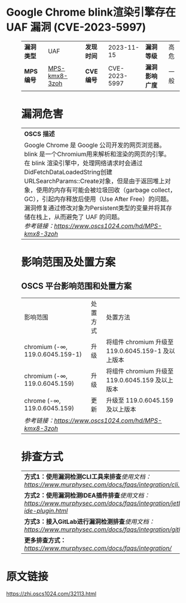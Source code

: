 # Google Chrome blink渲染引擎存在 UAF 漏洞 (CVE-2023-5997)
<figure class="wp-block-table">
    <table>
        <tbody>
        <tr>
            <td><strong>漏洞类型</strong></td>
            <td>UAF</td>
            <td><strong>发现时间</strong></td>
            <td>2023-11-15</td>
            <td><strong>漏洞等级</strong></td>
            <td>高危</td>
        </tr>
        <tr>
            <td><strong>MPS编号</strong></td>
            <td><a href="https://www.oscs1024.com/hd/MPS-kmx8-3zoh">MPS-kmx8-3zoh</a></td>
            <td><strong>CVE编号</strong></td>
            <td>CVE-2023-5997</td>
            <td><strong>漏洞影响广度</strong></td>
            <td>一般</td>
        </tr>
        </tbody>
    </table>
</figure>


<figure class="wp-block-table">
    <h1 class="wp-block-heading">漏洞危害</h1>
    <table>
        <tbody>
        <tr>
            <td><strong>OSCS 描述</strong></td>
        </tr>
        <tr>
            <td>Google Chrome 是 Google 公司开发的网页浏览器。blink 是一个Chromium用来解析和渲染的网页的引擎。
在 blink 渲染引擎中，处理网络请求时会通过DidFetchDataLoadedString创建URLSearchParams::Create对象，但是由于返回堆上对象，使用的内存有可能会被垃圾回收（garbage collect，GC），引起内存释放后使用（Use After Free）的问题。
漏洞修复通过修改对象为Persistent类型的变量并将其存储在栈上，从而避免了 UAF 的问题。<br><em>参考链接：<a
                    href="https://www.oscs1024.com/hd/MPS-kmx8-3zoh">https://www.oscs1024.com/hd/MPS-kmx8-3zoh</a></em>
            </td>
        </tr>
        </tbody>
    </table>
</figure>


<figure class="wp-block-table alignleft">
    <h1 class="wp-block-heading">影响范围及处置方案</h1>
    <h2 class="wp-block-heading"><strong>OSCS</strong> <strong>平台影响范围和处置方案</strong></h2>
    <table>
        <tbody>
        <tr>
            <td>影响范围</td>
            <td>处置方式</td>
            <td>处置方法</td>
        </tr>
        <tr><td rowspan="1">chromium (-∞, 119.0.6045.159-1)</td><td>升级</td><td>将组件 chromium 升级至 119.0.6045.159-1 及以上版本</td></tr><tr><td rowspan="1">chromium (-∞, 119.0.6045.159)</td><td>升级</td><td>将组件 chromium 升级至 119.0.6045.159 及以上版本</td></tr><tr><td rowspan="1">chrome (-∞, 119.0.6045.159)</td><td>更新</td><td>升级至 119.0.6045.159 及以上版本</td></tr>
        <tr>
            <td colspan="3"><em>参考链接：</em><em><a
                    href="https://www.oscs1024.com/hd/MPS-kmx8-3zoh">https://www.oscs1024.com/hd/MPS-kmx8-3zoh</a></em></td>
        </tr>
        </tbody>
    </table>
</figure>


<figure class="wp-block-table">
    <h1 class="wp-block-heading">排查方式</h1>
    <table>
        <tbody>
        <tr>
            <td><strong>方式1：使用漏洞检测CLI工具来排查</strong><em>使用文档：<a
                    href="https://www.murphysec.com/docs/faqs/integration/cli.html">https://www.murphysec.com/docs/faqs/integration/cli.html</a></em>
            </td>
        </tr>
        <tr>
            <td><strong>方式2：使用漏洞检测IDEA插件排查</strong><em>使用文档：<a
                    href="https://www.murphysec.com/docs/faqs/integration/jetbrains-ide-plugin.html">https://www.murphysec.com/docs/faqs/integration/jetbrains-ide-plugin.html</a></em>
            </td>
        </tr>
        <tr>
            <td><strong>方式3：接入GitLab进行漏洞检测排查</strong><em>使用文档：<a
                    href="https://www.murphysec.com/docs/faqs/integration/gitlab.html">https://www.murphysec.com/docs/faqs/integration/gitlab.html</a></em>
            </td>
        </tr>
        <tr>
            <td><strong>更多排查方式：</strong><em><a
                    href="https://www.murphysec.com/docs/faqs/integration/">https://www.murphysec.com/docs/faqs/integration/</a></em>
            </td>
        </tr>
        </tbody>
    </table>
</figure>
<h1>原文链接</h1>
<p><a href="https://zhi.oscs1024.com/32113.html">https://zhi.oscs1024.com/32113.html</a></p>